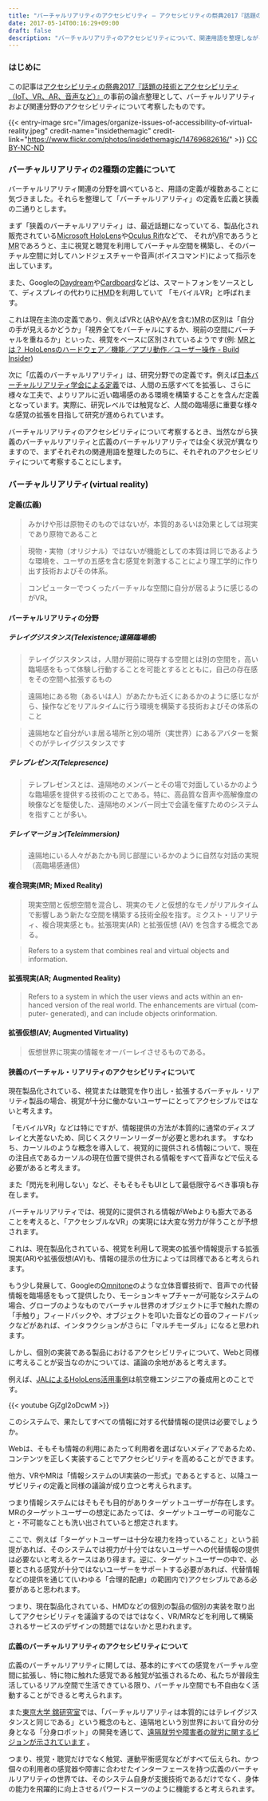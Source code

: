 ```yaml
---
title: "バーチャルリアリティのアクセシビリティ ― アクセシビリティの祭典2017『話題の技術とアクセシビリティ（IoT、VR、AR、音声など）』事前の論点整理"
date: 2017-05-14T00:16:29+09:00
draft: false
description: "バーチャルリアリティのアクセシビリティについて、関連用語を整理しながら、狭義と広義のそれぞれについて検討しています。"
---
```


### はじめに

この記事は<a href="http://accfes.com/seminar_page07.html">アクセシビリティの祭典2017『話題の技術とアクセシビリティ（IoT、VR、AR、音声など）』</a>の事前の論点整理として、バーチャルリアリティおよび関連分野のアクセシビリティについて考察したものです。

{{< entry-image src="/images/organize-issues-of-accessibility-of-virtual-reality.jpeg" credit-name="insidethemagic" credit-link="https://www.flickr.com/photos/insidethemagic/14769682616/" >}} [ CC BY-NC-ND](http://creativecommons.org/licenses/by-nc-nd/2.0/)

<!--more-->

### バーチャルリアリティの2種類の定義について

バーチャルリアリティ関連の分野を調べていると、用語の定義が複数あることに気づきました。それらを整理して「バーチャルリアリティ」の定義を広義と狭義の二通りとします。

まず「狭義のバーチャルリアリティ」は、最近話題になっていてる、製品化され販売されている[Microsoft HoloLens](https://www.microsoft.com/ja-jp/hololens)や[Oculus Rift](https://www.oculus.com/rift/)などで、 それが<abbr title="Virtual Reality">VR</abbr>であろうと<abbr title="Mixed Reality">MR</abbr>であろうと、主に視覚と聴覚を利用してバーチャル空間を構築し、そのバーチャル空間に対してハンドジェスチャーや音声(ボイスコマンド)によって指示を出しています。

また、Googleの[Daydream](https://vr.google.com/daydream/)や[Cardboard](https://vr.google.com/intl/ja_jp/cardboard/)などは、スマートフォンをソースとして、ディスプレイの代わりに<abbr title="Head Mounted Display">HMD</abbr>を利用していて 「モバイルVR」と呼ばれます。

これは現在主流の定義であり、例えばVRと(<abbr title="Augmented Reality">AR</abbr>や<abbr title="Augmented Virtuality">AV</abbr>を含む)<abbr title="Mixed Reality">MR</abbr>の区別は「自分の手が見えるかどうか」「視界全てをバーチャルにするか、現前の空間にバーチャルを重ねるか」といった、視覚をベースに区別されているようです(例: [MRとは？ HoloLensのハードウェア／機能／アプリ動作／ユーザー操作 - Build Insider](http://www.buildinsider.net/small/hololens/001))

次に「広義のバーチャルリアリティ」は、研究分野での定義です。例えば[日本バーチャルリアリティ学会による定義](https://vrsj.org/about/virtualreality/)では、人間の五感すべてを拡張し、さらに様々な工夫で、よりリアルに近い臨場感のある環境を構築することを含んだ定義となっています。実際に、研究レベルでは触覚など、人間の臨場感に重要な様々な感覚の拡張を目指して研究が進められています。

バーチャルリアリティのアクセシビリティについて考察するとき、当然ながら狭義のバーチャルリアリティと広義のバーチャルリアリティでは全く状況が異なりますので、まずそれぞれの関連用語を整理したのちに、それぞれのアクセシビリティについて考察することにします。

### バーチャルリアリティ(<span lang="en">virtual reality</span>)

#### 定義(広義)

<blockquote cite="https://vrsj.org/about/virtualreality/" title="日本バーチャルリアリティ学会 » バーチャルリアリティとは">
    <p>みかけや形は原物そのものではないが，本質的あるいは効果としては現実であり原物であること</p>
</blockquote>
<blockquote cite="https://ja.wikipedia.org/wiki/%E3%83%90%E3%83%BC%E3%83%81%E3%83%A3%E3%83%AB%E3%83%AA%E3%82%A2%E3%83%AA%E3%83%86%E3%82%A3" title="バーチャルリアリティ - Wikipedia">
    <p>現物・実物（オリジナル）ではないが機能としての本質は同じであるような環境を、ユーザの五感を含む感覚を刺激することにより理工学的に作り出す技術およびその体系。</p>
</blockquote>

<blockquote cite="http://hapticdesign.org/designer/file006_tachi/" title="舘 暲（東京大学） テレイグジスタンスの提唱者が語る“未来の世界”のつくり方 | HAPTIC DESIGN">
    <p>コンピューターでつくったバーチャルな空間に自分が居るように感じるのがVR。</p>
</blockquote>

#### バーチャルリアリティの分野

##### テレイグジスタンス(<span lang="en">Telexistence</span>;遠隔臨場感)

<blockquote cite="http://telexistence.net/" title="SIG TX">
    <p>テレイグジスタンスは，人間が現前に現存する空間とは別の空間を，高い臨場感をもって体験し行動することを可能とするとともに，自己の存在感をその空間へ拡張するもの</p>
</blockquote>
<blockquote cite="https://ja.wikipedia.org/wiki/%E3%83%86%E3%83%AC%E3%82%A4%E3%82%B0%E3%82%B8%E3%82%B9%E3%82%BF%E3%83%B3%E3%82%B9" title="テレイグジスタンス">
    <p>遠隔地にある物（あるいは人）があたかも近くにあるかのように感じながら、操作などをリアルタイムに行う環境を構築する技術およびその体系のこと</p>
</blockquote>
<blockquote cite="http://hapticdesign.org/designer/file006_tachi/" title="舘 暲（東京大学） テレイグジスタンスの提唱者が語る“未来の世界”のつくり方 | HAPTIC DESIGN">
    <p>遠隔地など自分がいま居る場所と別の場所（実世界）にあるアバターを繋ぐのがテレイグジスタンスです</p>
</blockquote>

##### テレプレゼンス(<span lang="en">Telepresence</span>)

<blockquote cite="http://www.weblio.jp/content/%E3%83%86%E3%83%AC%E3%83%97%E3%83%AC%E3%82%BC%E3%83%B3%E3%82%B9" title="テレプレゼンスとは - IT用語辞典 Weblio辞書">
    <p>テレプレゼンスとは、遠隔地のメンバーとその場で対面しているかのような臨場感を提供する技術のことである。特に、高品質な音声や高解像度の映像などを駆使した、遠隔地のメンバー同士で会議を催すためのシステムを指すことが多い。</p>
</blockquote>

##### テレイマージョン(Teleimmersion)

<blockquote cite="https://www.jgn.nict.go.jp/jgn2_archive/japanese/08-library/meeting_doc/data/ws-08/jgn2-ehara.pdf" title="Teleimmersion Environment over JGN2">
    <p>
        遠隔地にいる人々があたかも同じ部屋にいるかのように自然な対話の実現（高臨場感通信）</p>
</blockquote>

#### 複合現実(MR; <span lang="en">Mixed Reality</span>)

<blockquote cite="https://ja.wikipedia.org/wiki/%E8%A4%87%E5%90%88%E7%8F%BE%E5%AE%9F" title="複合現実 - Wikipedia">
    <p>現実空間と仮想空間を混合し、現実のモノと仮想的なモノがリアルタイムで影響しあう新たな空間を構築する技術全般を指す。ミクスト・リアリティ、複合現実感とも。拡張現実(AR) と拡張仮想 (AV) を包含する概念である。</p>
</blockquote>
<blockquote cite="http://courses.cs.vt.edu/cs5754/lectures/AR-MR.pdf" title="Augmented and mixed reality(AR & MR), Doug Bowman">
    <p lang="en">Refers to a system that combines real and virtual objects and information.</p>
</blockquote>

#### 拡張現実(AR; <span lang="en">Augmented Reality</span>)

<blockquote cite="http://courses.cs.vt.edu/cs5754/lectures/AR-MR.pdf" title="Augmented and mixed reality(AR & MR), Doug Bowman">
    <p lang="en">Refers to a system in which the user views and acts within an enhanced version of the real world. The enhancements are virtual (computer- generated), and can include objects orinformation.</p>
</blockquote>

#### 拡張仮想(AV; <span lang="en">Augmented Virtuality</span>)

<blockquote cite="https://ja.wikipedia.org/wiki/%E6%8B%A1%E5%BC%B5%E7%8F%BE%E5%AE%9F" title="オーグメンテッドバーチャル - Wikipedia">
    <p>仮想世界に現実の情報をオーバーレイさせるものである。</p>
</blockquote>

#### 狭義のバーチャル・リアリティのアクセシビリティについて

現在製品化されている、視覚または聴覚を作り出し・拡張するバーチャル・リアリティ製品の場合、視覚が十分に働かないユーザーにとってアクセシブルではないと考えます。

「モバイルVR」などは特にですが、情報提供の方法が本質的に通常のディスプレイと大差ないため、同じくスクリーンリーダーが必要と思われます。 すなわち、カーソルのような概念を導入して、視覚的に提供される情報について、現在の注目点であるカーソルの現在位置で提供される情報をすべて音声などで伝える必要があると考えます。

また「閃光を利用しない」など、そもそもそもUIとして最低限守るべき事項も存在します。

バーチャルリアリティでは、視覚的に提供される情報がWebよりも膨大であることを考えると、「アクセシブルなVR」の実現には大変な労力が伴うことが予想されます。

これは、現在製品化されている、視覚を利用して現実の拡張や情報提示する拡張現実(AR)や拡張仮想(AV)も、情報の提示の仕方によっては同様であると考えられます。

もう少し発展して、Googleの[Omnitone](http://googlechrome.github.io/omnitone/#home)のような立体音響技術で、音声での代替情報を臨場感をもって提供したり、モーションキャプチャーが可能なシステムの場合、グローブのようなものでバーチャル世界のオブジェクトに手で触れた際の「手触り」フィードバックや、オブジェクトを叩いた音などの音のフィードバックなどがあれば、インタラクションがさらに「マルチモーダル」になると思われます。

しかし、個別の実装である製品におけるアクセシビリティについて、Webと同様に考えることが妥当なのかについては、議論の余地があると考えます。

例えば、[JALによるHoloLens活用事例](http://press.jal.co.jp/ja/release/201604/002643.html?Fa=1)は航空機エンジニアの養成用とのことです。

{{< youtube GjZgI2oDcwM >}}

このシステムで、果たしてすべての情報に対する代替情報の提供は必要でしょうか。

Webは、そもそも情報の利用にあたって利用者を選ばないメディアであるため、コンテンツを正しく実装することでアクセシビリティを高めることができます。

他方、VRやMRは「情報システムのUI実装の一形式」であるとすると、以降ユーザビリティの定義と同様の議論が成り立つと考えられます。

つまり情報システムにはそもそも目的がありターゲットユーザーが存在します。 MRのターゲットユーザーの想定にあたっては、ターゲットユーザーの可能なこと・不可能なことも洗い出されていると想定されます。

ここで、例えば「ターゲットユーザーは十分な視力を持っていること」という前提があれば、そのシステムでは視力が十分ではないユーザーへの代替情報の提供は必要ないと考えるケースはあり得ます。逆に、ターゲットユーザーの中で、必要とされる感覚が十分ではないユーザーをサポートする必要があれば、代替情報などの提供を通じて(いわゆる「合理的配慮」の範囲内で)アクセシブルである必要があると思われます。

つまり、現在製品化されている、HMDなどの個別の製品の個別の実装を取り出してアクセシビリティを議論するのではではなく、VR/MRなどを利用して構築されるサービスのデザインの問題ではないかと思われます。

#### 広義のバーチャルリアリティのアクセシビリティについて

広義のバーチャルリアリティに関しては、基本的にすべての感覚をバーチャル空間に拡張し、特に物に触れた感覚である触覚が拡張されるため、私たちが普段生活しているリアル空間で生活できている限り、バーチャル空間でも不自由なく活動することができると考えられます。

また[東京大学 舘研究室](http://tachilab.org/jp/)では、「バーチャルリアリティは本質的にはテレイグジスタンスと同じである」という概念のもと、遠隔地という別世界において自分の分身となる「分身ロボット」の開発を通じて、[遠隔就労や障害者の就労に関するビジョンが示されています](http://hapticdesign.org/designer/file006_tachi/) 。

つまり、視覚・聴覚だけでなく触覚、運動平衡感覚などがすべて伝えられ、かつ個々の利用者の感覚器や障害に合わせたインターフェースを持つ広義のバーチャルリアリティの世界では、そのシステム自身が支援技術であるだけでなく、身体の能力を飛躍的に向上させるパワードスーツのように機能すると考えられます。
